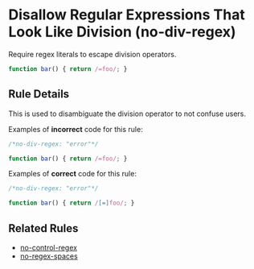 # Disallow Regular Expressions That Look Like Division (no-div-regex)

Require regex literals to escape division operators.

```js
function bar() { return /=foo/; }
```

## Rule Details

This is used to disambiguate the division operator to not confuse users.

Examples of **incorrect** code for this rule:

```js
/*no-div-regex: "error"*/

function bar() { return /=foo/; }
```

Examples of **correct** code for this rule:

```js
/*no-div-regex: "error"*/

function bar() { return /[=]foo/; }
```

## Related Rules

* [no-control-regex](no-control-regex.md)
* [no-regex-spaces](no-regex-spaces.md)
